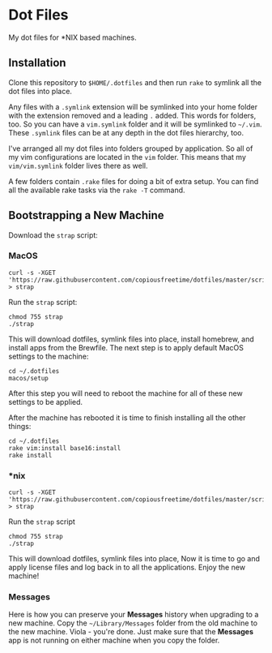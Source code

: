 # Dot Files

My dot files for *NIX based machines.

## Installation

Clone this repository to `$HOME/.dotfiles` and then run `rake` to symlink all
the dot files into place.

Any files with a `.symlink` extension will be symlinked into your home folder
with the extension removed and a leading `.` added. This words for folders, too.
So you can have a `vim.symlink` folder and it will be symlinked to `~/.vim`.
These `.symlink` files can be at any depth in the dot files hierarchy, too.

I've arranged all my dot files into folders grouped by application. So all of my
vim configurations are located in the `vim` folder. This means that my
`vim/vim.symlink` folder lives there as well.

A few folders contain `.rake` files for doing a bit of extra setup. You can find
all the available rake tasks via the `rake -T` command.

## Bootstrapping a New Machine

Download the `strap` script:

### MacOS

```
curl -s -XGET 'https://raw.githubusercontent.com/copiousfreetime/dotfiles/master/script/strap' > strap
```

Run the `strap` script:

```
chmod 755 strap
./strap
```

This will download dotfiles, symlink files into place, install homebrew, and
install apps from the Brewfile. The next step is to apply default MacOS settings
to the machine:

```
cd ~/.dotfiles
macos/setup
```

After this step you will need to reboot the machine for all of these new
settings to be applied.

After the machine has rebooted it is time to finish installing all the other
things:

```
cd ~/.dotfiles
rake vim:install base16:install
rake install
```

### *nix

```
curl -s -XGET 'https://raw.githubusercontent.com/copiousfreetime/dotfiles/master/script/strap.nix' > strap
```

Run the `strap` script

```
chmod 755 strap
./strap
```

This will download dotfiles, symlink files into place,
Now it is time to go and apply license files and log back in to all the
applications. Enjoy the new machine!

### Messages

Here is how you can preserve your **Messages** history when upgrading to a new
machine. Copy the `~/Library/Messages` folder from the old machine to the new
machine. Viola - you're done. Just make sure that the **Messages** app is not
running on either machine when you copy the folder.

